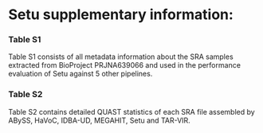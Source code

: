 # Setu supplementary information:
### Table S1 
Table S1 consists of all metadata information about the SRA samples extracted from BioProject PRJNA639066 and used in the performance evaluation of Setu against 5 other pipelines.

### Table S2
Table S2 contains detailed QUAST statistics of each SRA file assembled by ABySS, HaVoC, IDBA-UD, MEGAHIT, Setu and TAR-VIR.  
